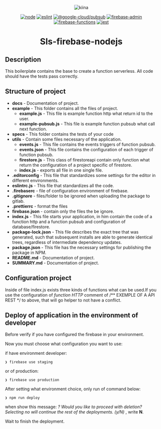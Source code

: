 <div align="center">

![kiina](http://kiina.ai/wp-content/uploads/2018/06/kiina-default-logo.png)

[![node](https://img.shields.io/badge/node->=8-success.svg)](https://nodejs.org/en/)
[![eslint](https://img.shields.io/badge/eslint-^6.6.0-blueviolet.svg)](https://eslint.org/)
[![@google-cloud/pubsub](https://img.shields.io/badge/@googleCloud/pubsub-^0.28.1-yellow.svg)](https://github.com/googleapis/nodejs-pubsub)
[![firebase-admin](https://img.shields.io/badge/firebaseAdmin-~7.0.0-yellow.svg)](https://github.com/firebase/firebase-functions)
[![firebase-functions](https://img.shields.io/badge/firebaseFunctions-^2.2.0-yellow.svg)](https://github.com/firebase/firebase-functions)
[![jest](https://img.shields.io/badge/jest-^24.9.0-success.svg)](https://jestjs.io/docs/en/getting-started)

# Sls-firebase-nodejs
</div>

## Description
This boilerplate contains the base to create a function serverless. All code should have the tests pass correctly.

## Structure of project

- **docs** - Documentation of project.
- **example** - This folder contains all the files of project.
  - **example.js** - This file is example function http what return id to the user.
  - **example-pubsub.js** - This file is example function pubsub what call next function.
- **specs** - This folder contains the tests of your code
- **utils** - Contain some files necessary of the application.
  - **events.js** - This file contains the events triggers of function pubsub.
  - **events.json** - This file contains the configuration of each trigger of function pubsub.
  - **firestore.js** - This class of firestoreapi contain only function what return the configuration of a project specific of firestore.
  - **index.js** - exports all file in one single file.
- **.editorconfig** - This file that standardizes some settings for the editor in different environments.
- **eslintrc.js** - This file that standardizes all the code.
- **.firebaserc** - file of configuration environment of firebase.
- **.gitignore** - files/folder to be ignored when uploading the package to gitlab.
- **.prettierrc** - format the files
- **firebase.json** - contain only the files the be ignore.
- **index.js** - This file starts your application, in him contain the code of a function http and a function pubsub and configuration of database/firestore.
- **package-lock.json** - This file describes the exact tree that was generated, such that subsequent installs are able to generate identical trees, regardless of intermediate dependency updates.
- **package.json** - This file has the necessary settings for publishing the package in NPM.
- **README.md** - Documentation of project.
- **SUMMARY.md** -  Documentation of project.

## Configuration project
Inside of file index.js exists three kinds of functions what can be used.If you
 use the configuration of *function HTTP* comment of /** EXEMPLE OF A API REST */ to above, that will go helper to not have a conflict.

## Deploy of application in the environment of developer
Before verify if you have configured the firebase in your environment.

Now you must choose what configuration you want to use:

if have environment developer:

```❯ firebase use staging ```

or of production:

```❯ firebase use production ```

After setting what environment choice, only run of command below:

```❯ npm run deploy ```

when show this message: *? Would you like to proceed with deletion? Selecting no will continue the rest of the deployments. (y/N)* , write **N**.

Wait to finish the deployment.
